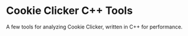 Cookie Clicker C++ Tools
========================

A few tools for analyzing Cookie Clicker,
written in C++ for performance.
